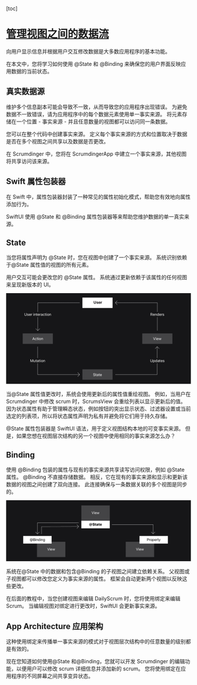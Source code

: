 [toc]

# [管理视图之间的数据流](https://developer.apple.com/tutorials/app-dev-training/managing-data-flow-between-views)

向用户显示信息并根据用户交互修改数据是大多数应用程序的基本功能。 

在本文中，您将学习如何使用 @State 和 @Binding 来确保您的用户界面反映应用数据的当前状态。

## 真实数据源

维护多个信息副本可能会导致不一致，从而导致您的应用程序出现错误。 为避免数据不一致错误，请为应用程序中的每个数据元素使用单一事实来源。 将元素存储在一个位置 - 事实来源 - 并且任意数量的视图都可以访问同一条数据。

您可以在整个代码中创建事实来源。 定义每个事实来源的方式和位置取决于数据是否在多个视图之间共享以及数据是否更改。

在 Scrumdinger 中，您将在 ScrumdingerApp 中建立一个事实来源，其他视图将共享访问该来源。

## Swift 属性包装器

在 Swift 中，属性包装器封装了一种常见的属性初始化模式，帮助您有效地向属性添加行为。 

SwiftUI 使用 @State 和 @Binding 属性包装器等来帮助您维护数据的单一真实来源。

## State

当您将属性声明为 @State 时，您在视图中创建了一个事实来源。 系统识别依赖于@State 属性值的视图的所有元素。

用户交互可能会更改您的 @State 属性。 系统通过更新依赖于该属性的任何视图来呈现新版本的 UI。

![image](Resources/Images/06_01.jpg)

当@State 属性值更改时，系统会使用更新后的属性值重绘视图。 例如，当用户在 Scrumdinger 中修改 scrum 时，ScrumsView 会重绘列表以显示更新后的值。 因为状态属性有助于管理瞬态状态，例如按钮的突出显示状态、过滤器设置或当前选定的列表项，所以将状态属性声明为私有并避免将它们用于持久存储。

@State 属性包装器是 SwiftUI 语法，用于定义视图结构本地的可变事实来源。 但是，如果您想在视图层次结构的另一个视图中使用相同的事实来源怎么办？

## Binding

使用 @Binding 包装的属性与现有的事实来源共享读写访问权限，例如 @State 属性。 @Binding 不直接存储数据。 相反，它在现有的事实来源和显示和更新该数据的视图之间创建了双向连接。 此连接确保与一条数据关联的多个视图是同步的。

![](Resources/Images/06_02.jpg)

系统在@State 中的数据和包含@Binding 的子视图之间建立依赖关系。 父视图或子视图都可以修改您定义为事实来源的属性。 框架会自动更新两个视图以反映这些更改。

在后面的教程中，当您创建视图来编辑 DailyScrum 时，您将使用绑定来编辑 Scrum。 当编辑视图对绑定进行更改时，SwiftUI 会更新事实来源。

## App Architecture 应用架构

这种使用绑定来传播单一事实来源的模式对于视图层次结构中的任意数量的级别都是有效的。

现在您知道如何使用@State 和@Binding，您就可以开发 Scrumdinger 的编辑功能，以便用户可以修改 scrum 详细信息并添加新的 scrum。 您将使用绑定在应用程序的不同屏幕之间共享变异状态。